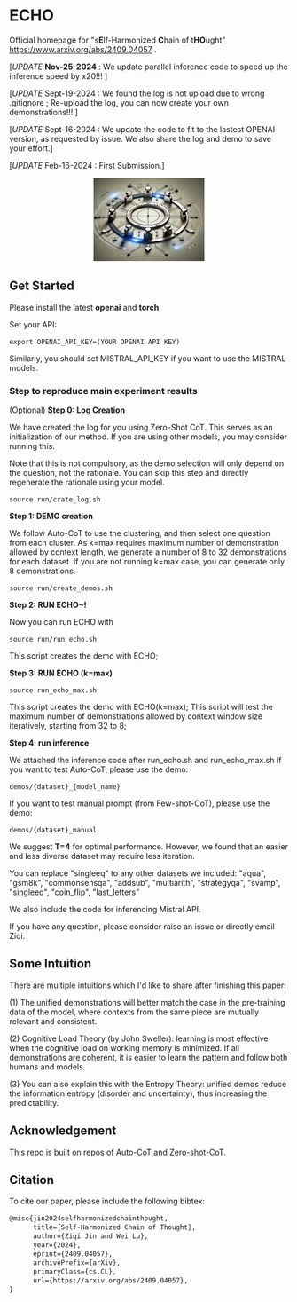 # ECHO
Official homepage for "s**E**lf-Harmonized **C**hain of t**HO**ught" https://www.arxiv.org/abs/2409.04057 .

[_UPDATE_ **Nov-25-2024** : We update parallel inference code to speed up the inference speed by x20!!! ]

[_UPDATE_ Sept-19-2024 : We found the log is not upload due to wrong .gitignore ; Re-upload the log, you can now create your own demonstrations!!! ]

[_UPDATE_ Sept-16-2024 : We update the code to fit to the lastest OPENAI version, as requested by issue. We also share the log and demo to save your effort.]

[_UPDATE_ Feb-16-2024 : First Submission.]

<div align="center">
<img src="echo.webp" width="200" height="150">
</div>

## Get Started

Please install the latest __openai__ and __torch__

Set your API:

```
export OPENAI_API_KEY=(YOUR OPENAI API KEY)
```

Similarly, you should set MISTRAL_API_KEY if you want to use the MISTRAL models.

### Step to reproduce main experiment results

(Optional) **Step 0: Log Creation** 

We have created the log for you using Zero-Shot CoT. This serves as an initialization of our method. If you are using other models, you may consider running this.

Note that this is not compulsory, as the demo selection will only depend on the question, not the rationale. You can skip this step and directly regenerate the rationale using your model.
```
source run/crate_log.sh
```

**Step 1: DEMO creation** 

We follow Auto-CoT to use the clustering, and then select one question from each cluster.
As k=max requires maximum number of demonstration allowed by context length, we generate a number of 8 to 32 demonstrations for each dataset. If you are not running k=max case, you can generate only 8 demonstrations.

```
source run/create_demos.sh
```

**Step 2: RUN ECHO~!**

Now you can run ECHO with
```
source run/run_echo.sh
```

This script creates the demo with ECHO;

**Step 3: RUN ECHO (k=max)**

```
source run_echo_max.sh
```

This script creates the demo with ECHO(k=max); This script will test the maximum number of demonstrations allowed by context window size iteratively, starting from 32 to 8;

**Step 4: run inference**

We attached the inference code after run_echo.sh and run_echo_max.sh
If you want to test Auto-CoT, please use the demo: 
```
demos/{dataset}_{model_name}
```
If you want to test manual prompt (from Few-shot-CoT), please use the demo: 
```
demos/{dataset}_manual
```
We suggest **T=4** for optimal performance. However, we found that an easier and less diverse dataset may require less iteration.

You can replace "singleeq" to any other datasets we included: "aqua", "gsm8k", "commonsensqa", "addsub", "multiarith",  "strategyqa", "svamp", "singleeq", "coin_flip", "last_letters"

We also include the code for inferencing Mistral API.

If you have any question, please consider raise an issue or directly email Ziqi.

## Some Intuition

There are multiple intuitions which I'd like to share after finishing this paper:

(1) The unified demonstrations will better match the case in the pre-training data of the model, where contexts from the same piece are mutually relevant and consistent.

(2) Cognitive Load Theory (by John Sweller): learning is most effective when the cognitive load on working memory is minimized. If all demonstrations are coherent, it is easier to learn the pattern and follow both humans and models.

(3) You can also explain this with the Entropy Theory: unified demos reduce the information entropy (disorder and uncertainty), thus increasing the predictability.

## Acknowledgement

This repo is built on repos of Auto-CoT and Zero-shot-CoT.

## Citation

To cite our paper, please include the following bibtex:

```
@misc{jin2024selfharmonizedchainthought,
      title={Self-Harmonized Chain of Thought}, 
      author={Ziqi Jin and Wei Lu},
      year={2024},
      eprint={2409.04057},
      archivePrefix={arXiv},
      primaryClass={cs.CL},
      url={https://arxiv.org/abs/2409.04057}, 
}
```
